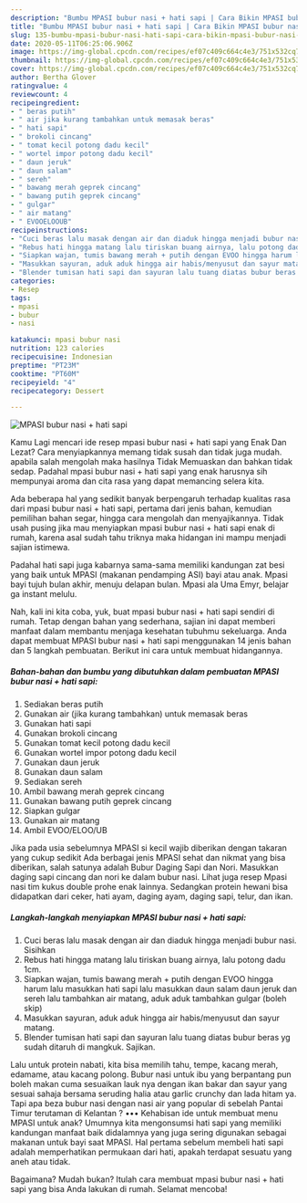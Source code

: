 ```yaml
---
description: "Bumbu MPASI bubur nasi + hati sapi | Cara Bikin MPASI bubur nasi + hati sapi Yang Lezat"
title: "Bumbu MPASI bubur nasi + hati sapi | Cara Bikin MPASI bubur nasi + hati sapi Yang Lezat"
slug: 135-bumbu-mpasi-bubur-nasi-hati-sapi-cara-bikin-mpasi-bubur-nasi-hati-sapi-yang-lezat
date: 2020-05-11T06:25:06.906Z
image: https://img-global.cpcdn.com/recipes/ef07c409c664c4e3/751x532cq70/mpasi-bubur-nasi-hati-sapi-foto-resep-utama.jpg
thumbnail: https://img-global.cpcdn.com/recipes/ef07c409c664c4e3/751x532cq70/mpasi-bubur-nasi-hati-sapi-foto-resep-utama.jpg
cover: https://img-global.cpcdn.com/recipes/ef07c409c664c4e3/751x532cq70/mpasi-bubur-nasi-hati-sapi-foto-resep-utama.jpg
author: Bertha Glover
ratingvalue: 4
reviewcount: 4
recipeingredient:
- " beras putih"
- " air jika kurang tambahkan untuk memasak beras"
- " hati sapi"
- " brokoli cincang"
- " tomat kecil potong dadu kecil"
- " wortel impor potong dadu kecil"
- " daun jeruk"
- " daun salam"
- " sereh"
- " bawang merah geprek cincang"
- " bawang putih geprek cincang"
- " gulgar"
- " air matang"
- " EVOOELOOUB"
recipeinstructions:
- "Cuci beras lalu masak dengan air dan diaduk hingga menjadi bubur nasi. Sisihkan"
- "Rebus hati hingga matang lalu tiriskan buang airnya, lalu potong dadu 1cm."
- "Siapkan wajan, tumis bawang merah + putih dengan EVOO hingga harum lalu masukkan hati sapi lalu masukkan daun salam daun jeruk dan sereh lalu tambahkan air matang, aduk aduk tambahkan gulgar (boleh skip)"
- "Masukkan sayuran, aduk aduk hingga air habis/menyusut dan sayur matang."
- "Blender tumisan hati sapi dan sayuran lalu tuang diatas bubur beras yg sudah ditaruh di mangkuk. Sajikan."
categories:
- Resep
tags:
- mpasi
- bubur
- nasi

katakunci: mpasi bubur nasi 
nutrition: 123 calories
recipecuisine: Indonesian
preptime: "PT23M"
cooktime: "PT60M"
recipeyield: "4"
recipecategory: Dessert

---
```



![MPASI bubur nasi + hati sapi](https://img-global.cpcdn.com/recipes/ef07c409c664c4e3/751x532cq70/mpasi-bubur-nasi-hati-sapi-foto-resep-utama.jpg)

Kamu Lagi mencari ide resep mpasi bubur nasi + hati sapi yang Enak Dan Lezat? Cara menyiapkannya memang tidak susah dan tidak juga mudah. apabila salah mengolah maka hasilnya Tidak Memuaskan dan bahkan tidak sedap. Padahal mpasi bubur nasi + hati sapi yang enak harusnya sih mempunyai aroma dan cita rasa yang dapat memancing selera kita.

Ada beberapa hal yang sedikit banyak berpengaruh terhadap kualitas rasa dari mpasi bubur nasi + hati sapi, pertama dari jenis bahan, kemudian pemilihan bahan segar, hingga cara mengolah dan menyajikannya. Tidak usah pusing jika mau menyiapkan mpasi bubur nasi + hati sapi enak di rumah, karena asal sudah tahu triknya maka hidangan ini mampu menjadi sajian istimewa.

Padahal hati sapi juga kabarnya sama-sama memiliki kandungan zat besi yang baik untuk MPASI (makanan pendamping ASI) bayi atau anak. Mpasi bayi tujuh bulan akhir, menuju delapan bulan. Mpasi ala Uma Emyr, belajar ga instant melulu.


Nah, kali ini kita coba, yuk, buat mpasi bubur nasi + hati sapi sendiri di rumah. Tetap dengan bahan yang sederhana, sajian ini dapat memberi manfaat dalam membantu menjaga kesehatan tubuhmu sekeluarga. Anda dapat membuat MPASI bubur nasi + hati sapi menggunakan 14 jenis bahan dan 5 langkah pembuatan. Berikut ini cara untuk membuat hidangannya.

<!--inarticleads1-->

##### Bahan-bahan dan bumbu yang dibutuhkan dalam pembuatan MPASI bubur nasi + hati sapi:

1. Sediakan  beras putih
1. Gunakan  air (jika kurang tambahkan) untuk memasak beras
1. Gunakan  hati sapi
1. Gunakan  brokoli cincang
1. Gunakan  tomat kecil potong dadu kecil
1. Gunakan  wortel impor potong dadu kecil
1. Gunakan  daun jeruk
1. Gunakan  daun salam
1. Sediakan  sereh
1. Ambil  bawang merah geprek cincang
1. Gunakan  bawang putih geprek cincang
1. Siapkan  gulgar
1. Gunakan  air matang
1. Ambil  EVOO/ELOO/UB


Jika pada usia sebelumnya MPASI si kecil wajib diberikan dengan takaran yang cukup sedikit Ada berbagai jenis MPASI sehat dan nikmat yang bisa diberikan, salah satunya adalah Bubur Daging Sapi dan Nori. Masukkan daging sapi cincang dan nori ke dalam bubur nasi. Lihat juga resep Mpasi nasi tim kukus double prohe enak lainnya. Sedangkan protein hewani bisa didapatkan dari ceker, hati ayam, daging ayam, daging sapi, telur, dan ikan. 

<!--inarticleads2-->

##### Langkah-langkah menyiapkan MPASI bubur nasi + hati sapi:

1. Cuci beras lalu masak dengan air dan diaduk hingga menjadi bubur nasi. Sisihkan
1. Rebus hati hingga matang lalu tiriskan buang airnya, lalu potong dadu 1cm.
1. Siapkan wajan, tumis bawang merah + putih dengan EVOO hingga harum lalu masukkan hati sapi lalu masukkan daun salam daun jeruk dan sereh lalu tambahkan air matang, aduk aduk tambahkan gulgar (boleh skip)
1. Masukkan sayuran, aduk aduk hingga air habis/menyusut dan sayur matang.
1. Blender tumisan hati sapi dan sayuran lalu tuang diatas bubur beras yg sudah ditaruh di mangkuk. Sajikan.


Lalu untuk protein nabati, kita bisa memilih tahu, tempe, kacang merah, edamame, atau kacang polong. Bubur nasi untuk ibu yang berpantang pun boleh makan cuma sesuaikan lauk nya dengan ikan bakar dan sayur yang sesuai sahaja bersama seruding halia atau garlic crunchy dan lada hitam ya. Tapi apa beza bubur nasi dengan nasi air yang popular di sebelah Pantai Timur terutaman di Kelantan ? ••• Kehabisan ide untuk membuat menu MPASI untuk anak? Umumnya kita mengonsumsi hati sapi yang memiliki kandungan manfaat baik didalamnya yang juga sering digunakan sebagai makanan untuk bayi saat MPASI. Hal pertama sebelum membeli hati sapi adalah memperhatikan permukaan dari hati, apakah terdapat sesuatu yang aneh atau tidak. 

Bagaimana? Mudah bukan? Itulah cara membuat mpasi bubur nasi + hati sapi yang bisa Anda lakukan di rumah. Selamat mencoba!
